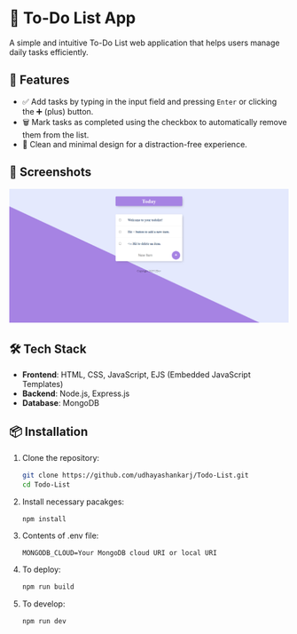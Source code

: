 # 📝 To-Do List App

A simple and intuitive To-Do List web application that helps users manage daily tasks efficiently.

## 🚀 Features

- ✅ Add tasks by typing in the input field and pressing `Enter` or clicking the ➕ (plus) button.
- 🗑️ Mark tasks as completed using the checkbox to automatically remove them from the list.
- 🧠 Clean and minimal design for a distraction-free experience.

## 📸 Screenshots

![Screenshot](screenshot/Todo%20List.png)


## 🛠️ Tech Stack

- **Frontend**: HTML, CSS, JavaScript, EJS (Embedded JavaScript Templates)
- **Backend**: Node.js, Express.js
- **Database**: MongoDB

## 📦 Installation

1. Clone the repository:
   ```bash
   git clone https://github.com/udhayashankarj/Todo-List.git
   cd Todo-List
2. Install necessary pacakges:
   ```bash
   npm install
3. Contents of .env file:
    ```
    MONGODB_CLOUD=Your MongoDB cloud URI or local URI
4. To deploy:
   ```bash
   npm run build
5. To develop:
   ```bash
   npm run dev

